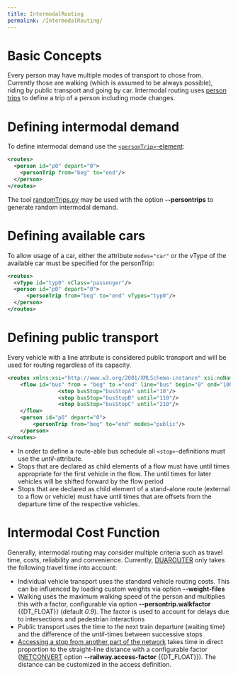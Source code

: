 ```yaml
---
title: IntermodalRouting
permalink: /IntermodalRouting/
---
```


# Basic Concepts

Every person may have multiple modes of transport to chose from.
Currently those are walking (which is assumed to be always possible),
riding by public transport and going by car. Intermodal routing uses
[person trips](Specification/Persons.md#persontrips) to define a
trip of a person including mode changes.

# Defining intermodal demand

To define intermodal demand use the
[`<personTrip>`-element](Specification/Persons.md#persontrips):

```xml
<routes>
  <person id="p0" depart="0">
    <personTrip from="beg" to="end"/>
  </person>
</routes>
```

The tool [randomTrips.py](Tools/Trip.md#randomtripspy) may be
used with the option **--persontrips** to generate random intermodal demand.

# Defining available cars

To allow usage of a car, either the attribute `modes="car"` or the vType of the
available car must be specified for the personTrip:

```xml
<routes>
  <vType id="typ0" vClass="passenger"/>
  <person id="p0" depart="0">
      <personTrip from="beg" to="end" vTypes="typ0"/>
  </person>
</routes>
```

# Defining public transport

Every vehicle with a line attribute is considered public transport and
will be used for routing regardless of its capacity.

```xml
<routes xmlns:xsi="http://www.w3.org/2001/XMLSchema-instance" xsi:noNamespaceSchemaLocation="http://sumo.dlr.de/xsd/routes_file.xsd">
    <flow id="bus" from = "beg" to ="end" line="bus" begin="0" end="1000" period="300">
                <stop busStop="busStopA" until="10"/>
                <stop busStop="busStopB" until="110"/>
                <stop busStop="busStopC" until="210"/>
    </flow>
    <person id="p0" depart="0">
        <personTrip from="beg" to="end" modes="public"/>
    </person>
</routes>
```

- In order to define a route-able bus schedule all `<stop>`-definitions must
  use the *until*-attribute.
- Stops that are declared as child elements of a flow must have until
  times appropriate for the first vehicle in the flow. The until times
  for later vehicles will be shifted forward by the flow period
- Stops that are declared as child element of a stand-alone route
  (external to a flow or vehicle) must have until times that are
  offsets from the departure time of the respective vehicles.

# Intermodal Cost Function

Generally, intermodal routing may consider multiple criteria such as
travel time, costs, reliability and convenience. Currently,
[DUAROUTER](DUAROUTER.md) only takes the following travel time
into account:

- Individual vehicle transport uses the standard vehicle routing
  costs. This can be influenced by loading custom weights via option **--weight-files**
- Walking uses the maximum walking speed of the person and multiplies
  this with a factor, configurable via option **--persontrip.walkfactor** {{DT_FLOAT}} (default *0.9*). The
  factor is used to account for delays due to intersections and
  pedestrian interactions
- Public transport uses the time to the next train departure (waiting time) and the difference of the *until*-times between successive stops
- [Accessing a stop from another part of the network](Simulation/Public_Transport.md#access_lanes) takes
  time in direct proportion to the straight-line distance with a
  configurable factor ([NETCONVERT](NETCONVERT.md) option **--railway.access-factor** {{DT_FLOAT}}). The distance can be customized in the access definition.
